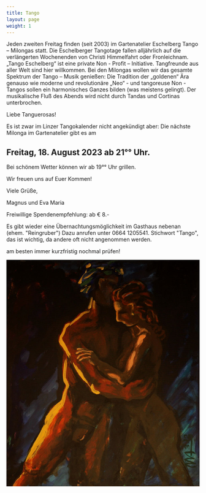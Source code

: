 ```yaml
---
title: Tango
layout: page
weight: 1
---
```


Jeden zweiten Freitag finden (seit 2003) im Gartenatelier Eschelberg Tango – Milongas statt. Die Eschelberger Tangotage fallen alljährlich auf die verlängerten Wochenenden von Christi Himmelfahrt oder Fronleichnam.  
„Tango Eschelberg“ ist eine private Non - Profit – Initiative. Tangfreunde aus aller Welt sind hier willkommen.
Bei den Milongas wollen wir das gesamte Spektrum der Tango – Musik genießen: Die Tradition der „goldenen“ Ära genauso wie moderne und revolutionäre „Neo“ - und tangoreuse Non -Tangos sollen ein harmonisches Ganzes bilden (was meistens gelingt).
Der musikalische Fluß des Abends wird nicht durch Tandas und Cortinas unterbrochen.

Liebe Tanguerosas!

Es ist zwar im Linzer Tangokalender nicht angekündigt aber:
Die nächste Milonga im Gartenatelier gibt es am 

## Freitag, 18. August 2023  ab 21°° Uhr. 
 

Bei schönem Wetter können wir ab 19°° Uhr grillen.

Wir freuen uns auf Euer Kommen! 

Viele Grüße,

Magnus und Eva Maria

Freiwillige Spendenempfehlung: ab € 8.- 

Es gibt wieder eine Übernachtungsmöglichkeit im Gasthaus nebenan (ehem. "Reingruber") Dazu anrufen unter 0664 1205541. Stichwort "Tango", das ist wichtig, da andere oft nicht angenommen werden.

am besten immer kurzfristig nochmal prüfen!


![Titel](/files/tango/TB12_248.jpg)

